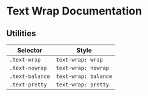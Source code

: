 # Text Wrap Documentation

## Utilities

| Selector        | Style                |
| --------------- | -------------------- |
| `.text-wrap`    | `text-wrap: wrap`    |
| `.text-nowrap`  | `text-wrap: nowrap`  |
| `.text-balance` | `text-wrap: balance` |
| `.text-pretty`  | `text-wrap: pretty`  |
